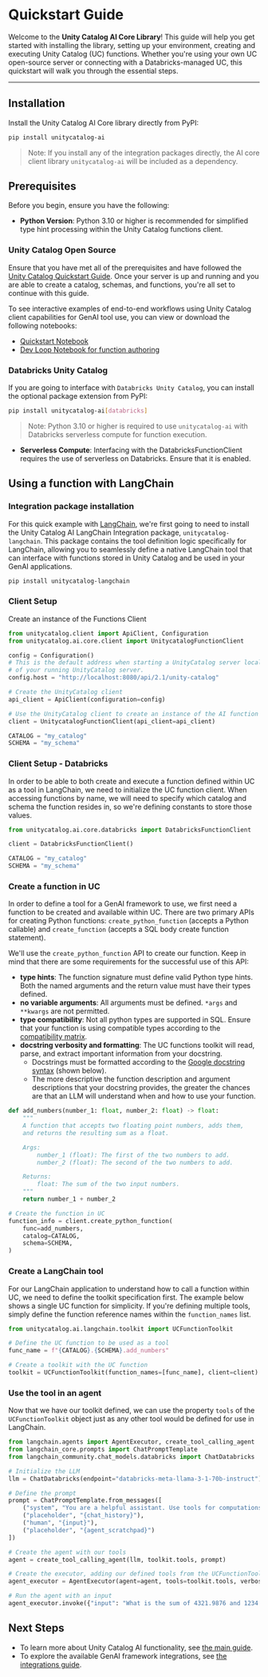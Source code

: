 # Quickstart Guide

Welcome to the **Unity Catalog AI Core Library**! This guide will help you get started with installing the library, setting up your environment, creating and executing Unity Catalog (UC) functions. Whether you're using your own UC open-source server or connecting with a Databricks-managed UC, this quickstart will walk you through the essential steps.

---

## Installation

Install the Unity Catalog AI Core library directly from PyPI:

```sh
pip install unitycatalog-ai
```

> Note: If you install any of the integration packages directly, the AI core client library `unitycatalog-ai` will be included as a dependency.

## Prerequisites

Before you begin, ensure you have the following:

- **Python Version**: Python 3.10 or higher is recommended for simplified type hint processing within the Unity Catalog functions client.

### Unity Catalog Open Source

Ensure that you have met all of the prerequisites and have followed the
[Unity Catalog Quickstart Guide](../quickstart.md). Once your server is up and running and you are able to create a catalog, schemas, and functions, you're all set to continue with this guide.

To see interactive examples of end-to-end workflows using Unity Catalog client capabilities for GenAI tool use, you can view or download the following notebooks:

- [Quickstart Notebook](https://github.com/unitycatalog/unitycatalog/blob/main/ai/core/UnityCatalog_Functions_Quickstart.ipynb)
- [Dev Loop Notebook for function authoring](https://github.com/unitycatalog/unitycatalog/blob/main/ai/core/UnityCatalog_AI_DevLoop.ipynb)

### Databricks Unity Catalog

If you are going to interface with ``Databricks Unity Catalog``, you can install the optional package extension from PyPI:

```sh
pip install unitycatalog-ai[databricks]
```

>Note: Python 3.10 or higher is required to use `unitycatalog-ai` with Databricks serverless compute for function execution.

- **Serverless Compute**: Interfacing with the DatabricksFunctionClient requires the use of serverless on Databricks. Ensure that it is enabled.

## Using a function with LangChain

### Integration package installation

For this quick example with [LangChain](https://python.langchain.com/v0.2/docs/introduction/), we're first going to need to install the Unity Catalog
AI LangChain Integration package, `unitycatalog-langchain`. This package contains the tool definition logic specifically for LangChain, allowing you to
seamlessly define a native LangChain tool that can interface with functions stored in Unity Catalog and be used in your GenAI applications.

``` sh
pip install unitycatalog-langchain
```

### Client Setup

Create an instance of the Functions Client

```python
from unitycatalog.client import ApiClient, Configuration
from unitycatalog.ai.core.client import UnitycatalogFunctionClient

config = Configuration()
# This is the default address when starting a UnityCatalog server locally. Update this to the uri
# of your running UnityCatalog server.
config.host = "http://localhost:8080/api/2.1/unity-catalog"

# Create the UnityCatalog client
api_client = ApiClient(configuration=config)

# Use the UnityCatalog client to create an instance of the AI function client
client = UnitycatalogFunctionClient(api_client=api_client)

CATALOG = "my_catalog"
SCHEMA = "my_schema"
```

### Client Setup - Databricks

In order to be able to both create and execute a function defined within UC as a tool in LangChain, we need to initialize the UC function client.
 When accessing functions by name, we will need to specify which catalog and schema the function resides in, so we're defining constants
to store those values.

``` python
from unitycatalog.ai.core.databricks import DatabricksFunctionClient

client = DatabricksFunctionClient()

CATALOG = "my_catalog"
SCHEMA = "my_schema"
```

### Create a function in UC

In order to define a tool for a GenAI framework to use, we first need a function to be created and available within UC.
There are two primary APIs for creating Python functions: `create_python_function` (accepts a Python callable) and `create_function`
(accepts a SQL body create function statement).

We'll use the `create_python_function` API to create our function. Keep in mind that there are some requirements for the successful
use of this API:

- **type hints**: The function signature must define valid Python type hints. Both the named arguments and the return value must have their types defined.
- **no variable arguments**: All arguments must be defined. `*args` and `**kwargs` are not permitted.
- **type compatibility**: Not all python types are supported in SQL. Ensure that your function is using compatible types according to the
 [compatibility matrix](usage.md#python-to-sql-compatiblity-matrix).
- **docstring verbosity and formatting**: The UC functions toolkit will read, parse, and extract important information from your docstring.
    - Docstrings must be formatted according to the [Google docstring syntax](https://sphinxcontrib-napoleon.readthedocs.io/en/latest/example_google.html) (shown below).
    - The more descriptive the function description and argument descriptions that your docstring provides, the greater the chances are that an LLM will understand when and how to use your function.

``` python
def add_numbers(number_1: float, number_2: float) -> float:
    """
    A function that accepts two floating point numbers, adds them,
    and returns the resulting sum as a float.

    Args:
        number_1 (float): The first of the two numbers to add.
        number_2 (float): The second of the two numbers to add.

    Returns:
        float: The sum of the two input numbers.
    """
    return number_1 + number_2

# Create the function in UC
function_info = client.create_python_function(
    func=add_numbers,
    catalog=CATALOG,
    schema=SCHEMA,
)
```

### Create a LangChain tool

For our LangChain application to understand how to call a function within UC, we need to define the toolkit specification first.
The example below shows a single UC function for simplicity. If you're defining multiple tools, simply define the function reference
names within the `function_names` list.

``` python
from unitycatalog.ai.langchain.toolkit import UCFunctionToolkit

# Define the UC function to be used as a tool
func_name = f"{CATALOG}.{SCHEMA}.add_numbers"

# Create a toolkit with the UC function
toolkit = UCFunctionToolkit(function_names=[func_name], client=client)
```

### Use the tool in an agent

Now that we have our toolkit defined, we can use the property `tools` of the `UCFunctionToolkit` object just as any other tool would
be defined for use in LangChain.

``` python
from langchain.agents import AgentExecutor, create_tool_calling_agent
from langchain_core.prompts import ChatPromptTemplate
from langchain_community.chat_models.databricks import ChatDatabricks

# Initialize the LLM
llm = ChatDatabricks(endpoint="databricks-meta-llama-3-1-70b-instruct")

# Define the prompt
prompt = ChatPromptTemplate.from_messages([
    ("system", "You are a helpful assistant. Use tools for computations if applicable."),
    ("placeholder", "{chat_history}"),
    ("human", "{input}"),
    ("placeholder", "{agent_scratchpad}")
])

# Create the agent with our tools
agent = create_tool_calling_agent(llm, toolkit.tools, prompt)

# Create the executor, adding our defined tools from the UCFunctionToolkit instance
agent_executor = AgentExecutor(agent=agent, tools=toolkit.tools, verbose=True)

# Run the agent with an input
agent_executor.invoke({"input": "What is the sum of 4321.9876 and 1234.5678?"})

```

## Next Steps

- To learn more about Unity Catalog AI functionality, see [the main guide](usage.md).
- To explore the available GenAI framework integrations, see [the integrations guide](integrations/index.md).
